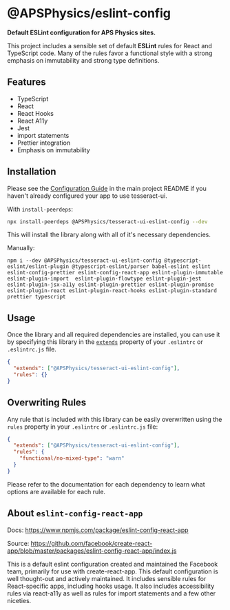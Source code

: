 # @APSPhysics/eslint-config

**Default ESLint configuration for APS Physics sites.**

This project includes a sensible set of default **ESLint** rules for React and TypeScript code. Many of the rules favor a functional style with a strong emphasis on immutability and strong type definitions.

## Features

- TypeScript
- React
- React Hooks
- React A11y
- Jest
- import statements
- Prettier integration
- Emphasis on immutability

## Installation

Please see the [Configuration Guide](../../README.md#configuration) in the main project README if you haven't already configured your app to use tesseract-ui.

With `install-peerdeps`:

```sh
npx install-peerdeps @APSPhysics/tesseract-ui-eslint-config --dev
```

This will install the library along with all of it's necessary dependencies.

Manually:

```
npm i --dev @APSPhysics/tesseract-ui-eslint-config @typescript-eslint/eslint-plugin @typescript-eslint/parser babel-eslint eslint eslint-config-prettier eslint-config-react-app eslint-plugin-immutable eslint-plugin-import  eslint-plugin-flowtype eslint-plugin-jest eslint-plugin-jsx-a11y eslint-plugin-prettier eslint-plugin-promise eslint-plugin-react eslint-plugin-react-hooks eslint-plugin-standard prettier typescript
```

## Usage

Once the library and all required dependencies are installed, you can use it by specifying this library in the [`extends`](http://eslint.org/docs/user-guide/configuring#extending-configuration-files) property of your `.eslintrc` or `.eslintrc.js` file.

```json
{
  "extends": ["@APSPhysics/tesseract-ui-eslint-config"],
  "rules": {}
}
```

## Overwriting Rules

Any rule that is included with this library can be easily overwritten using the `rules` property in your `.eslintrc` or `.eslintrc.js` file:

```json
{
  "extends": ["@APSPhysics/tesseract-ui-eslint-config"],
  "rules": {
    "functional/no-mixed-type": "warn"
  }
}
```

Please refer to the documentation for each dependency to learn what options are available for each rule.

## About `eslint-config-react-app`

Docs: https://www.npmjs.com/package/eslint-config-react-app

Source: https://github.com/facebook/create-react-app/blob/master/packages/eslint-config-react-app/index.js

This is a default eslint configuration created and maintained the Facebook team, primarily for use with create-react-app. This default configuration is well thought-out and actively maintained. It includes sensible rules for React-specific apps, including hooks usage. It also includes accessibility rules via react-a11y as well as rules for import statements and a few other niceties.
